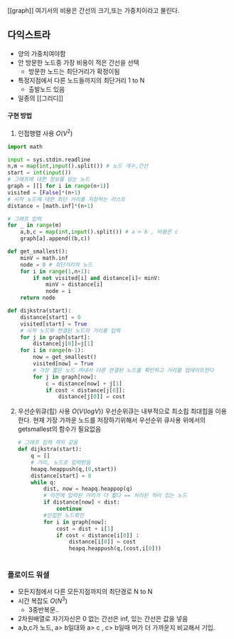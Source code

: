 [[graph]]
여기서의 비용은 간선의 크기,또는 가중치이라고 불린다.
##  다익스트라
- 양의 가중치여야함
- 안 방문한 노드중  가장 비용이 적은 간선을 선택
	- 방문한 노드는 최단거리가 확정이됨
- 특정지점에서 다른 노드들까지의 최단거리 1 to N
	- 출발노드 있음
- 일종의 [[그리디]]
#### 구현 방법
1. 인접행렬 사용 $O(V^2)$
```python
import math

input = sys.stdin.readline
n,m = map(int,input().split()) # 노드 개수,간선
start = int(input())
# 그래프에 대한 정보를 담는 노드
graph = [[] for i in range(n+1)]
visited = [False]*(n+1)
# 시작 노드에 대한 최단 거리를 저장하는 리스트
distance = [math.inf]*(n+1)

# 그래프 입력
for _ in range(m)
	a,b,c = map(int,input().split()) # a > b , 비용은 c
	graph[a].append((b,c))

def get_smallest():
	minV = math.inf
	node = 0 # 최단거리의 노드
	for i in range(1,n+1):
		if not visited[i] and distance[i]< minV:
			minV = distance[i]
			node = i
	return node

def dijkstra(start):
	distance[start] = 0
	visited[start] = True
	# 시작 노드와 연결된 노드의 거리를 입력
	for j in graph[start]:
		distance[j[0]]=j[1]
	for i in range(n-1):
		now = get_smallest()
		visited[now] = True
		# 가장 짧은 노드 꺼내서 다른 연결된 노드를 확인하고 거리를 업데이트한다
		for j in graph[now]:
			c = distance[now] + j[1]
			if cost < distance[j[0]]:
				distance[j[0]] = cost
```
2. 우선순위큐(힙) 사용 $O(V(logV))$
	 우선순위큐는 내부적으로 최소힙 최대힙을 이용한다.
	 현재 가장 가까운 노드를 저장하기위해서  우선순위 큐사용
	 위에서의 getsmallest의 함수가 필요없음
	```python
	# 그래프 입력 까지 같음
	def dijkstra(start):
		q = []
		# 거리, 노드로 입력받음
		heapq.heappush(q,(0,start))
		distance[start] = 0
		while q:
			dist, now = heapq.heappop(q)
			# 이전에 입력된 거리가 더 짧다 == 처리된 적이 있는 노드
			if distance[now] < dist:
				continue
			#인접한 노드확인
			for i in graph[now]:
				cost = dist + i[1]
				if cost < distance[i[0]] :
					distance[i[0]] = cost
					heapq.heappush(q,(cost,i[0]))
		
	```
### 플로이드 워셜
- 모든지점에서 다른 모든지점까지의 최단경로 N to N
- 시간 복잡도 $O(N^3)$
	- 3중반복문..
- 2차원배열로 자기자신은 0 없는 간선은 inf, 있는 간선은 값을 넣음
- a,b,c가 노드,  a> b일대와 a> c , c> b일때 머가 더 가까운지 비교해서 기입.
```
```